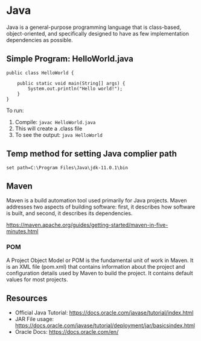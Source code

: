 # Java

Java is a general-purpose programming language that is class-based, object-oriented, and specifically designed to have as few implementation dependencies as possible.

## Simple Program: HelloWorld.java

```
public class HelloWorld {

	public static void main(String[] args) {
		System.out.println("Hello world!");
	}
}
```

To run: 
1. Compile: ```javac HelloWorld.java```
2. This will create a .class file
3. To see the output: ```java HelloWorld```

## Temp method for setting Java complier path
```set path=C:\Program Files\Java\jdk-11.0.1\bin```

## Maven


Maven is a build automation tool used primarily for Java projects. Maven addresses two aspects of building software: first, it describes how software is built, and second, it describes its dependencies. 

https://maven.apache.org/guides/getting-started/maven-in-five-minutes.html

### POM

A Project Object Model or POM is the fundamental unit of work in Maven. It is an XML file (pom.xml) that contains information about the project and configuration details used by Maven to build the project. It contains default values for most projects.

## Resources
- Official Java Tutorial: https://docs.oracle.com/javase/tutorial/index.html
- JAR File usage: https://docs.oracle.com/javase/tutorial/deployment/jar/basicsindex.html
- Oracle Docs: https://docs.oracle.com/en/
